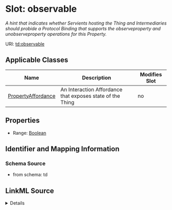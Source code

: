 

# Slot: observable


_A hint that indicates whether Servients hosting the Thing and Intermediaries should probide a Protocol Binding  that supports the observeproperty and unobserveproperty operations for this Property._



URI: [td:observable](https://www.w3.org/2019/wot/td#observable)



<!-- no inheritance hierarchy -->





## Applicable Classes

| Name | Description | Modifies Slot |
| --- | --- | --- |
| [PropertyAffordance](PropertyAffordance.md) | An Interaction Affordance that exposes state of the Thing |  no  |







## Properties

* Range: [Boolean](Boolean.md)





## Identifier and Mapping Information







### Schema Source


* from schema: td




## LinkML Source

<details>
```yaml
name: observable
description: A hint that indicates whether Servients hosting the Thing and Intermediaries
  should probide a Protocol Binding  that supports the observeproperty and unobserveproperty
  operations for this Property.
from_schema: td
rank: 1000
alias: observable
owner: PropertyAffordance
domain_of:
- PropertyAffordance
range: boolean

```
</details>
